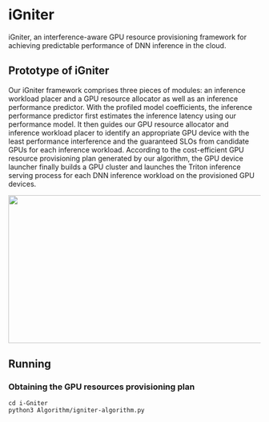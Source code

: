 # iGniter
iGniter, an interference-aware GPU resource provisioning framework for achieving predictable performance of DNN inference in the cloud. 

## Prototype of iGniter

Our iGniter framework comprises three pieces of modules: an inference workload placer and a GPU resource allocator as well as an inference performance predictor. With the profiled model coefficients, the inference performance predictor first estimates the inference latency using our performance model. It then guides our GPU resource allocator and inference workload placer to identify an appropriate GPU device with the least performance interference and the guaranteed SLOs from candidate GPUs for each inference workload. According to the cost-efficient GPU resource provisioning plan generated by our algorithm, the GPU device launcher finally builds a GPU cluster and launches the Triton inference serving process for each DNN inference workload on the provisioned GPU devices.

<div align=center><img width="655" height="295" src="https://github.com/icloud-ecnu/igniter/blob/master/images/prototype.png"/></div>

## Running

### Obtaining the GPU resources provisioning plan

```
cd i-Gniter
python3 Algorithm/igniter-algorithm.py
```
